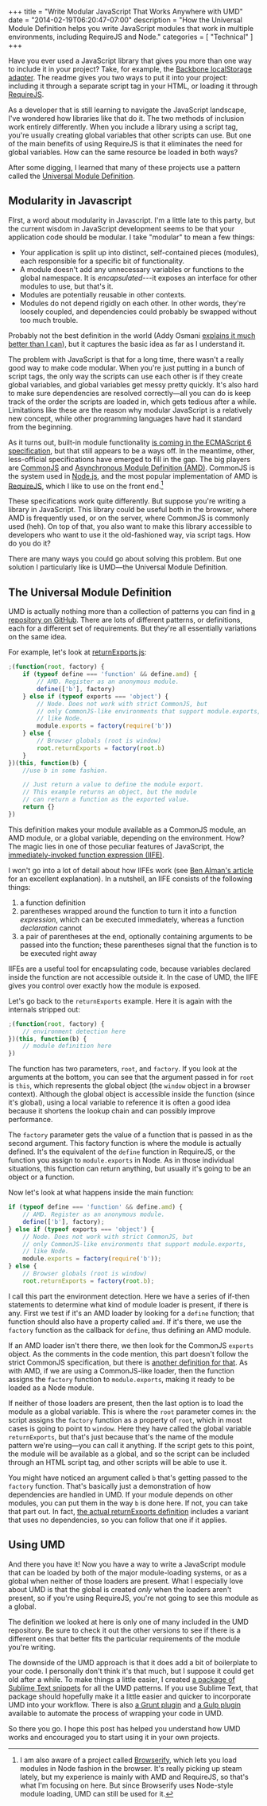 +++
title = "Write Modular JavaScript That Works Anywhere with UMD"
date = "2014-02-19T06:20:47-07:00"
description = "How the Universal Module Definition helps you write JavaScript modules that work in multiple environments, including RequireJS and Node."
categories = [ "Technical" ]
+++

Have you ever used a JavaScript library that gives you more than one way to
include it in your project? Take, for example, the
[Backbone localStorage adapter](https://github.com/jeromegn/Backbone.localStorage).
The readme gives you two ways to put it into your project: including it through
a separate script tag in your HTML, or loading it through
[RequireJS](http://requirejs.org/).

As a developer that is still learning to navigate the JavaScript landscape, I've
wondered how libraries like that do it. The two methods of inclusion work
entirely differently. When you include a library using a script tag, you're
usually creating global variables that other scripts can use. But one of the
main benefits of using RequireJS is that it eliminates the need for global
variables. How can the same resource be loaded in both ways?

After some digging, I learned that many of these projects use a pattern called
the [Universal Module Definition](https://github.com/umdjs/umd).

<!--more-->

## Modularity in Javascript

FIrst, a word about modularity in Javascript. I'm a little late to this party,
but the current wisdom in JavaScript development seems to be that your
application code should be modular. I take "modular" to mean a few things:

-   Your application is split up into distinct, self-contained pieces (modules),
    each responsible for a specific bit of functionality.
-   A module doesn't add any unnecessary variables or functions to the global
    namespace. It is _encapsulated_---it exposes an interface for other modules
    to use, but that's it.
-   Modules are potentially reusable in other contexts.
-   Modules do not depend rigidly on each other. In other words, they're loosely
    coupled, and dependencies could probably be swapped without too much
    trouble.

Probably not the best definition in the world (Addy Osmani
[explains it much better than I can](http://addyosmani.com/writing-modular-js/)),
but it captures the basic idea as far as I understand it.

The problem with JavaScript is that for a long time, there wasn't a really good
way to make code modular. When you're just putting in a bunch of script tags,
the only way the scripts can use each other is if they create global variables,
and global variables get messy pretty quickly. It's also hard to make sure
dependencies are resolved correctly—all you can do is keep track of the order
the scripts are loaded in, which gets tedious after a while. Limitations like
these are the reason why modular JavaScript is a relatively new concept, while
other programming languages have had it standard from the beginning.

As it turns out, built-in module functionality
[is coming in the ECMAScript 6 specification](http://wiki.ecmascript.org/doku.php?id=harmony:modules),
but that still appears to be a ways off. In the meantime, other, less-official
specifications have emerged to fill in the gap. The big players are
[CommonJS](http://www.commonjs.org/) and
[Asynchronous Module Definition (AMD)](https://github.com/amdjs/amdjs-api/blob/master/AMD.md).
CommonJS is the system used in [Node.js](https://nodejs.org/), and the most
popular implementation of AMD is [RequireJS](http://requirejs.org/), which I
like to use on the front end.[^1]

These specifications work quite differently. But suppose you're writing a
library in JavaScript. This library could be useful both in the browser, where
AMD is frequently used, or on the server, where CommonJS is commonly used (heh).
On top of that, you also want to make this library accessible to developers who
want to use it the old-fashioned way, via script tags. How do you do it?

There are many ways you could go about solving this problem. But one solution I
particularly like is UMD—the Universal Module Definition.

## The Universal Module Definition

UMD is actually nothing more than a collection of patterns you can find in
[a repository on GitHub](https://github.com/umdjs/umd). There are lots of
different patterns, or definitions, each for a different set of requirements.
But they're all essentially variations on the same idea.

For example, let's look at
[returnExports.js](https://github.com/umdjs/umd/blob/master/templates/returnExports.js):

```javascript
;(function(root, factory) {
    if (typeof define === 'function' && define.amd) {
        // AMD. Register as an anonymous module.
        define(['b'], factory)
    } else if (typeof exports === 'object') {
        // Node. Does not work with strict CommonJS, but
        // only CommonJS-like environments that support module.exports,
        // like Node.
        module.exports = factory(require('b'))
    } else {
        // Browser globals (root is window)
        root.returnExports = factory(root.b)
    }
})(this, function(b) {
    //use b in some fashion.

    // Just return a value to define the module export.
    // This example returns an object, but the module
    // can return a function as the exported value.
    return {}
})
```

This definition makes your module available as a CommonJS module, an AMD module,
or a global variable, depending on the environment. How? The magic lies in one
of those peculiar features of JavaScript, the
[immediately-invoked function expression (IIFE)](https://en.wikipedia.org/wiki/Immediately-invoked_function_expression).

I won't go into a lot of detail about how IIFEs work (see
[Ben Alman's article](http://benalman.com/news/2010/11/immediately-invoked-function-expression/)
for an excellent explanation). In a nutshell, an IIFE consists of the following
things:

1. a function definition
2. parentheses wrapped around the function to turn it into a function
   _expression_, which can be executed immediately, whereas a function
   _declaration_ cannot
3. a pair of parentheses at the end, optionally containing arguments to be
   passed into the function; these parentheses signal that the function is to be
   executed right away

IIFEs are a useful tool for encapsulating code, because variables declared
inside the function are not accessible outside it. In the case of UMD, the IIFE
gives you control over exactly how the module is exposed.

Let's go back to the `returnExports` example. Here it is again with the
internals stripped out:

```javascript
;(function(root, factory) {
    // environment detection here
})(this, function(b) {
    // module definition here
})
```

The function has two parameters, `root`, and `factory`. If you look at the
arguments at the bottom, you can see that the argument passed in for `root` is
`this`, which represents the global object (the `window` object in a browser
context). Although the global object is accessible inside the function (since
it's global), using a local variable to reference it is often a good idea
because it shortens the lookup chain and can possibly improve performance.

The `factory` parameter gets the value of a function that is passed in as the
second argument. This factory function is where the module is actually defined.
It's the equivalent of the `define` function in RequireJS, or the function you
assign to `module.exports` in Node. As in those individual situations, this
function can return anything, but usually it's going to be an object or a
function.

Now let's look at what happens inside the main function:

```javascript
if (typeof define === 'function' && define.amd) {
    // AMD. Register as an anonymous module.
    define(['b'], factory);
} else if (typeof exports === 'object') {
    // Node. Does not work with strict CommonJS, but
    // only CommonJS-like environments that support module.exports,
    // like Node.
    module.exports = factory(require('b'));
} else {
    // Browser globals (root is window)
    root.returnExports = factory(root.b);
```

I call this part the environment detection. Here we have a series of if-then
statements to determine what kind of module loader is present, if there is any.
First we test if it's an AMD loader by looking for a `define` function; that
function should also have a property called `amd`. If it's there, we use the
`factory` function as the callback for `define`, thus defining an AMD module.

If an AMD loader isn't there there, we then look for the CommonJS `exports`
object. As the comments in the code mention, this part doesn't follow the strict
CommonJS specification, but there is
[another definition for that](https://github.com/umdjs/umd/blob/master/templates/commonjsStrict.js).
As with AMD, if we are using a CommonJS-like loader, then the function assigns
the `factory` function to `module.exports`, making it ready to be loaded as a
Node module.

If neither of those loaders are present, then the last option is to load the
module as a global variable. This is where the `root` parameter comes in: the
script assigns the `factory` function as a property of `root`, which in most
cases is going to point to `window`. Here they have called the global variable
`returnExports`, but that's just because that's the name of the module pattern
we're using—you can call it anything. If the script gets to this point, the
module will be available as a global, and so the script can be included through
an HTML script tag, and other scripts will be able to use it.

You might have noticed an argument called `b` that's getting passed to the
`factory` function. That's basically just a demonstration of how dependencies
are handled in UMD. If your module depends on other modules, you can put them in
the way `b` is done here. If not, you can take that part out. In fact,
[the actual returnExports definition](https://github.com/umdjs/umd/blob/master/templates/returnExports.js)
includes a variant that uses no dependencies, so you can follow that one if it
applies.

## Using UMD

And there you have it! Now you have a way to write a JavaScript module that can
be loaded by both of the major module-loading systems, or as a global when
neither of those loaders are present. What I especially love about UMD is that
the global is created _only_ when the loaders aren't present, so if you're using
RequireJS, you're not going to see this module as a global.

The definition we looked at here is only one of many included in the UMD
repository. Be sure to check it out the other versions to see if there is a
different ones that better fits the particular requirements of the module you're
writing.

The downside of the UMD approach is that it does add a bit of boilerplate to
your code. I personally don't think it's that much, but I suppose it could get
old after a while. To make things a little easier, I created
[a package of Sublime Text snippets](https://packagecontrol.io/packages/UMD%20snippets)
for all the UMD patterns. If you use Sublime Text, that package should hopefully
make it a little easier and quicker to incorporate UMD into your workflow. There
is also [a Grunt plugin](https://github.com/quandora/grunt-umd-wrapper) and
[a Gulp plugin](https://github.com/phated/gulp-wrap-umd) available to automate
the process of wrapping your code in UMD.

So there you go. I hope this post has helped you understand how UMD works and
encouraged you to start using it in your own projects.

[^1]:

    I am also aware of a project called [Browserify](http://browserify.org),
    which lets you load modules in Node fashion in the browser. It's really
    picking up steam lately, but my experience is mainly with AMD and RequireJS,
    so that's what I'm focusing on here. But since Browserify uses Node-style
    module loading, UMD can still be used for it.

